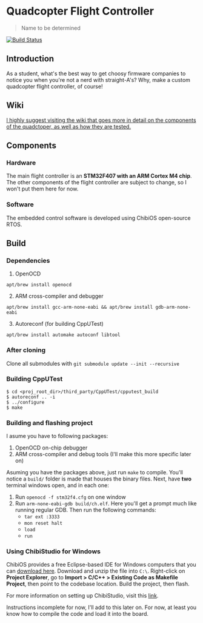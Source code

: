# Quadcopter Flight Controller
> Name to be determined

[![Build Status](https://travis-ci.org/MickAvery/quadcopter_flight_controller.svg)](https://travis-ci.org/MickAvery/quadcopter_flight_controller)

## Introduction
As a student, what's the best way to get choosy firmware companies to notice you when you're not a nerd with straight-A's? Why, make a custom quadcopter flight controller, of course!

## Wiki
[I highly suggest visiting the wiki that goes more in detail on the components of the quadctoper, as well as how they are tested.](https://github.com/MickAvery/quadcopter_flight_controller/wiki)

## Components
### Hardware
The main flight controller is an **STM32F407 with an ARM Cortex M4 chip**.
The other components of the flight controller are subject to change, so I won't put them here for now.
### Software
The embedded control software is developed using ChibiOS open-source RTOS.

## Build
### Dependencies
1. OpenOCD

`apt/brew install openocd`

2. ARM cross-compiler and debugger

`apt/brew install gcc-arm-none-eabi && apt/brew install gdb-arm-none-eabi`

3. Autoreconf (for building CppUTest)

`apt/brew install automake autoconf libtool`

### After cloning

Clone all submodules with `git submodule update --init --recursive`

### Building CppUTest
```
$ cd <proj_root_dir>/third_party/CppUTest/cpputest_build
$ autoreconf .. -i
$ ../configure
$ make
```

### Building and flashing project
I asume you have to following packages:
1. OpenOCD on-chip debugger
2. ARM cross-compiler and debug tools (I'll make this more specific later on)

Asuming you have the packages above, just run `make` to compile. You'll notice a `build/` folder is made that houses the binary files.
Next, have **two** terminal windows open, and in each one:
1. Run `openocd -f stm32f4.cfg` on one window
2. Run `arm-none-eabi-gdb build/ch.elf`. Here you'll get a prompt much like running regular GDB. Then run the following commands:
    * `tar ext :3333`
    * `mon reset halt`
    * `load`
    * `run`

### Using ChibiStudio for Windows

ChibiOS provides a free Eclipse-based IDE for Windows computers that you can [download here](http://www.chibios.org/dokuwiki/doku.php?id=chibios:product:chibistudio:start). Download and unzip the file into `C:\`. Right-click on **Project Explorer**, go to **Import > C/C++ > Existing Code as Makefile Project**, then point to the codebase location. Build the project, then flash.

For more information on setting up ChibiStudio, visit this [link](https://www.playembedded.org/blog/developing-stm32-chibistudio/).

Instructions incomplete for now, I'll add to this later on. For now, at least you know how to compile the code and load it into the board.
